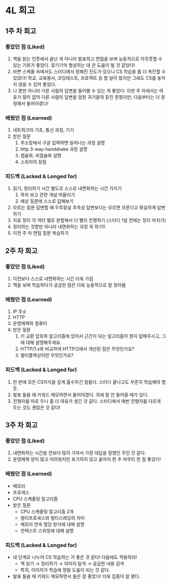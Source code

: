 # 4L 회고

## 1주 차 회고

### 좋았던 점 (Liked)

1. 책을 읽는 인풋에서 끝난 게 아니라 발표하고 면접을 보며 능동적으로 아웃풋할 수 있는 기회가 좋았다. 장기기억 형성하는 데 큰 도움이 될 것 같았다!
2. 바쁜 스케줄 속에서도 스터디에서 정해진 진도가 있으니 CS 학습을 좀 더 촉진할 수 있었다! 학교, 교육봉사, 코딩테스트, 프로젝트 등 할 일이 많지만 그래도 CS를 놓치지 않을 수 있어 좋았다. 
3. 나 뿐만 아니라 다른 사람의 답변을 들어볼 수 있는 게 좋았다. 이번 주 차에서는 여유가 많이 없어 다른 사람의 답변을 엄청 귀기울여 듣진 못했지만, 다음부터는 더 경청해서 들어야겠다!

### 배웠던 점 (Learned)

1. 네트워크의 기초, 통신 과정, 기기
2. 받은 질문
    1. 주소창에서 구글 입력하면 일어나는 과정 설명
    2. http 3-way-handshake 과정 설명
    3. 캡슐화, 비캡슐화 설명
    4. 스위치의 장점

### 피드백 (Lacked & Longed for)

1. 읽기, 정리하기 시간 별도로 스스로 내면화하는 시간 가지기
    1. 목차 보고 관련 개념 떠올리기
    2. 예상 질문에 스스로 답해보기 
2. 모르는 질문 답변할 때 두루뭉실 추측성 답변보다는 모르면 모른다고 확실하게 답변하기
3. 자료 정리 각 섹터 별로 분할해서 더 빨리 진행하기 (스터디 1일 전에는 정리 마치기)
4. 정리하는 것뿐만 아니라 내면화하는 과정 꼭 하기!!
5. 이전 주 차 면접 질문 복습하기

## 2주 차 회고

### 좋았던 점 (Liked)

1. 이전보다 스스로 내면화하는 시간 더욱 가짐
2. 책을 보며 학습하다가 궁금한 점은 더욱 능동적으로 잘 찾아봄

### 배웠던 점 (Learned)

 1. IP 주소
 2. HTTP
 3. 운영체제와 컴퓨터
 4. 받은 질문
     1. 키 교환 암호화 알고리즘에 있어서 근간이 되는 알고리즘이 뭔지 답해주시고, 그에 대해 설명해주세요.
     2. HTTP/1.x와 비교하여 HTTP/2에서 개선된 점은 무엇인가요?
     3. 멀티플렉싱이란 무엇인가요?

### 피드백 (Lacked & Longed for)

1. 한 번에 모든 CS지식을 깊게 흡수하긴 힘들다. 스터디 끝나고도 꾸준히 학습해야 할 듯.
2. 발표 들을 때 키워드 메모하면서 들어야겠다. 귀에 잘 안 들어올 때가 있다.
3. 진행자를 따로 두니 좀 더 여유가 생긴 것 같다. 스터디에서 매번 진행자를 다르게 두는 것도 괜찮은 것 같다!

## 3주 차 회고

### 좋았던 점 (Liked)

1. 내면화하는 시간을 전보다 많이 가져서 가장 대답을 잘했던 주인 것 같다.
2. 운영체제 양이 많고 어려웠지만 포기하지 않고 끝까지 한 주 마무리 한 점 좋았다!

### 배웠던 점 (Learned)

- 메모리
- 프로세스
- CPU 스케줄링 알고리즘
- 받은 질문
    - CPU 스케줄링 알고리즘 2개
    - 멀티프로세스와 멀티스레딩의 차이
    - 메모리 연속 할당 방식에 대해 설명
    - 컨텍스트 스위칭에 대해 설명

### 피드백 (Lacked & Longed for)

- 네 단계로 나누어 CS 학습하는 거 좋은 것 같다! 다음에도 적용하자!
    - 책 읽기 → 정리하기 → 이미지 탐색 → 궁금한 내용 검색
    - 특히, 이미지가 학습에 정말 도움이 되는 것 같다.
- 발표 들을 때 키워드 메모하면서 들은 점 좋았다! 더욱 집중이 잘 됐다.
